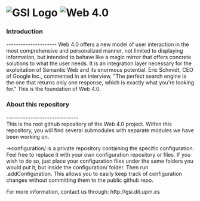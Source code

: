 ![GSI Logo](http://gsi.dit.upm.es/templates/jgsi/images/logo.png)
![Web 4.0](http://gsi.dit.upm.es)
==================================

<h3>Introduction</h3>
---------------------
Web 4.0 offers a new model of user interaction in the most comprehensive and personalized manner, not limited to displaying information, but intended to behave like a magic mirror that offers concrete solutions to what the user needs. It is an integration layer necessary for the exploitation of Semantic Web and its enormous potential. Eric Schmidt, CEO of Google Inc., commented in an interview, "The perfect search engine is the one that returns only one response, which is exactly what you're looking for." This is the foundation of Web 4.0.

<h3>About this repository</h3>
------------------------------
<div>
This is the root github repository of the Web 4.0 project. Within this repository, you will find several submodules with separate modules we have been working on.

->configuration/ is a private repository containing the specific configuration. Feel free to replace it with your own configuration repository or files. If you wish to do so, just place your configuration files under the same folders you would put it, but inside the configuration/ folder. Then run .addConfiguration. This allows you to easily keep track of configuration changes without committing them to the public github repo.
</div>

<div>
For more information, contact us through: http://gsi.dit.upm.es
</div>
